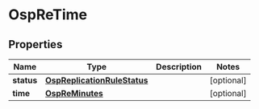 # OspReTime

## Properties
Name | Type | Description | Notes
------------ | ------------- | ------------- | -------------
**status** | [**OspReplicationRuleStatus**](OspReplicationRuleStatus.md) |  |  [optional]
**time** | [**OspReMinutes**](OspReMinutes.md) |  |  [optional]
